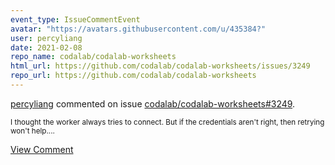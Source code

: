 ```yaml
---
event_type: IssueCommentEvent
avatar: "https://avatars.githubusercontent.com/u/435384?"
user: percyliang
date: 2021-02-08
repo_name: codalab/codalab-worksheets
html_url: https://github.com/codalab/codalab-worksheets/issues/3249
repo_url: https://github.com/codalab/codalab-worksheets
---
```


<a href='https://github.com/percyliang' target='_blank'>percyliang</a> commented on issue <a href='https://github.com/codalab/codalab-worksheets/issues/3249' target='_blank'>codalab/codalab-worksheets#3249</a>.

<small>I thought the worker always tries to connect.  But if the credentials aren't right, then retrying won't help....</small>

<a href='https://github.com/codalab/codalab-worksheets/issues/3249' target='_blank'>View Comment</a>